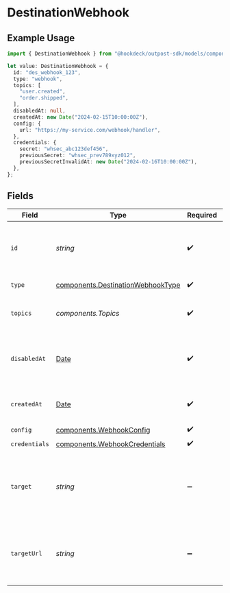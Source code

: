 # DestinationWebhook

## Example Usage

```typescript
import { DestinationWebhook } from "@hookdeck/outpost-sdk/models/components";

let value: DestinationWebhook = {
  id: "des_webhook_123",
  type: "webhook",
  topics: [
    "user.created",
    "order.shipped",
  ],
  disabledAt: null,
  createdAt: new Date("2024-02-15T10:00:00Z"),
  config: {
    url: "https://my-service.com/webhook/handler",
  },
  credentials: {
    secret: "whsec_abc123def456",
    previousSecret: "whsec_prev789xyz012",
    previousSecretInvalidAt: new Date("2024-02-16T10:00:00Z"),
  },
};
```

## Fields

| Field                                                                                         | Type                                                                                          | Required                                                                                      | Description                                                                                   | Example                                                                                       |
| --------------------------------------------------------------------------------------------- | --------------------------------------------------------------------------------------------- | --------------------------------------------------------------------------------------------- | --------------------------------------------------------------------------------------------- | --------------------------------------------------------------------------------------------- |
| `id`                                                                                          | *string*                                                                                      | :heavy_check_mark:                                                                            | Control plane generated ID or user provided ID for the destination.                           | des_12345                                                                                     |
| `type`                                                                                        | [components.DestinationWebhookType](../../models/components/destinationwebhooktype.md)        | :heavy_check_mark:                                                                            | Type of the destination.                                                                      | webhook                                                                                       |
| `topics`                                                                                      | *components.Topics*                                                                           | :heavy_check_mark:                                                                            | "*" or an array of enabled topics.                                                            | *                                                                                             |
| `disabledAt`                                                                                  | [Date](https://developer.mozilla.org/en-US/docs/Web/JavaScript/Reference/Global_Objects/Date) | :heavy_check_mark:                                                                            | ISO Date when the destination was disabled, or null if enabled.                               | <nil>                                                                                         |
| `createdAt`                                                                                   | [Date](https://developer.mozilla.org/en-US/docs/Web/JavaScript/Reference/Global_Objects/Date) | :heavy_check_mark:                                                                            | ISO Date when the destination was created.                                                    | 2024-01-01T00:00:00Z                                                                          |
| `config`                                                                                      | [components.WebhookConfig](../../models/components/webhookconfig.md)                          | :heavy_check_mark:                                                                            | N/A                                                                                           |                                                                                               |
| `credentials`                                                                                 | [components.WebhookCredentials](../../models/components/webhookcredentials.md)                | :heavy_check_mark:                                                                            | N/A                                                                                           |                                                                                               |
| `target`                                                                                      | *string*                                                                                      | :heavy_minus_sign:                                                                            | A human-readable representation of the destination target (e.g., URL host). Read-only.        | my-service.com                                                                                |
| `targetUrl`                                                                                   | *string*                                                                                      | :heavy_minus_sign:                                                                            | A URL link to the destination target (the webhook URL). Read-only.                            | https://my-service.com/webhook/handler                                                        |